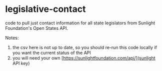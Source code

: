 # legislative-contact

code to pull just contact information for all state legislators from Sunlight Foundation's Open States API.

Notes:
1) the csv here is not up to date, so you should re-run this code locally if you want the current status of the API
2) you will need your own [https://sunlightfoundation.com/api/](sunlight API key)
